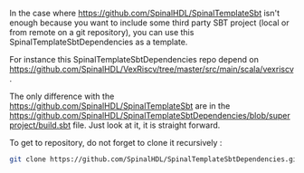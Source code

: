 In the case where https://github.com/SpinalHDL/SpinalTemplateSbt isn't enough because you want to include some third party SBT project (local or from remote on a git repository), you can use this SpinalTemplateSbtDependencies as a template.

For instance this SpinalTemplateSbtDependencies repo depend on https://github.com/SpinalHDL/VexRiscv/tree/master/src/main/scala/vexriscv.

The only difference with the https://github.com/SpinalHDL/SpinalTemplateSbt are in the https://github.com/SpinalHDL/SpinalTemplateSbtDependencies/blob/superproject/build.sbt file. Just look at it, it is straight forward.

To get to repository, do not forget to clone it recursively : 

```sh
git clone https://github.com/SpinalHDL/SpinalTemplateSbtDependencies.git --recursive
``` 
